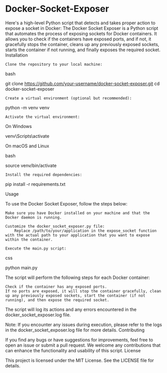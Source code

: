 # Docker-Socket-Exposer
Here's a high-level Python script that detects and takes proper action to expose a socket in Docker:
The Docker Socket Exposer is a Python script that automates the process of exposing sockets for Docker containers. It allows you to check if the containers have exposed ports, and if not, it gracefully stops the container, cleans up any previously exposed sockets, starts the container if not running, and finally exposes the required socket.
Installation

    Clone the repository to your local machine:

bash

git clone https://github.com/your-username/docker-socket-exposer.git
cd docker-socket-exposer

    Create a virtual environment (optional but recommended):

python -m venv venv

    Activate the virtual environment:

On Windows

venv\Scripts\activate

On macOS and Linux

bash

source venv/bin/activate

    Install the required dependencies:

pip install -r requirements.txt

Usage

To use the Docker Socket Exposer, follow the steps below:

    Make sure you have Docker installed on your machine and that the Docker daemon is running.

    Customize the docker_socket_exposer.py file:
        Replace /path/to/your/application in the expose_socket function with the actual path to your application that you want to expose within the container.

    Execute the main.py script:

css

python main.py

The script will perform the following steps for each Docker container:

    Check if the container has any exposed ports.
    If no ports are exposed, it will stop the container gracefully, clean up any previously exposed sockets, start the container (if not running), and then expose the required socket.

The script will log its actions and any errors encountered in the docker_socket_exposer.log file.

Note: If you encounter any issues during execution, please refer to the logs in the docker_socket_exposer.log file for more details.
Contributing

If you find any bugs or have suggestions for improvements, feel free to open an issue or submit a pull request. We welcome any contributions that can enhance the functionality and usability of this script.
License

This project is licensed under the MIT License. See the LICENSE file for details.
